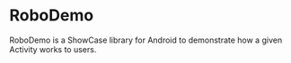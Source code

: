 RoboDemo
========

RoboDemo is a ShowCase library for Android to demonstrate how a given Activity works to users.